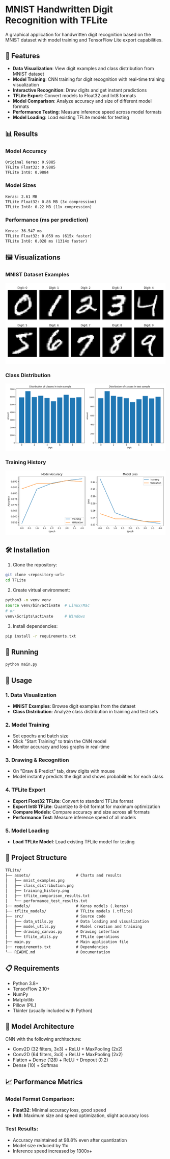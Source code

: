 # MNIST Handwritten Digit Recognition with TFLite

A graphical application for handwritten digit recognition based on the MNIST dataset with model training and TensorFlow Lite export capabilities.

## 🚀 Features

- **Data Visualization**: View digit examples and class distribution from MNIST dataset
- **Model Training**: CNN training for digit recognition with real-time training visualization
- **Interactive Recognition**: Draw digits and get instant predictions
- **TFLite Export**: Convert models to Float32 and Int8 formats
- **Model Comparison**: Analyze accuracy and size of different model formats
- **Performance Testing**: Measure inference speed across model formats
- **Model Loading**: Load existing TFLite models for testing

## 📊 Results

### Model Accuracy
```
Original Keras: 0.9885
TFLite Float32: 0.9885
TFLite Int8: 0.9884
```

### Model Sizes
```
Keras: 2.61 MB
TFLite Float32: 0.86 MB (3x compression)
TFLite Int8: 0.22 MB (11x compression)
```

### Performance (ms per prediction)
```
Keras: 36.547 ms
TFLite Float32: 0.059 ms (615x faster)
TFLite Int8: 0.028 ms (1314x faster)
```

## 🖼️ Visualizations

### MNIST Dataset Examples
![MNIST Examples](assets/mnist_examples.png)

### Class Distribution
![Class Distribution](assets/class_distribution.png)

### Training History
![Training History](assets/training_history.png)

## 🛠️ Installation

1. Clone the repository:
```bash
git clone <repository-url>
cd TFLite
```

2. Create virtual environment:
```bash
python3 -m venv venv
source venv/bin/activate  # Linux/Mac
# or
venv\Scripts\activate     # Windows
```

3. Install dependencies:
```bash
pip install -r requirements.txt
```

## 🚀 Running

```bash
python main.py
```

## 📖 Usage

### 1. Data Visualization
- **MNIST Examples**: Browse digit examples from the dataset
- **Class Distribution**: Analyze class distribution in training and test sets

### 2. Model Training
- Set epochs and batch size
- Click "Start Training" to train the CNN model
- Monitor accuracy and loss graphs in real-time

### 3. Drawing & Recognition
- On "Draw & Predict" tab, draw digits with mouse
- Model instantly predicts the digit and shows probabilities for each class

### 4. TFLite Export
- **Export Float32 TFLite**: Convert to standard TFLite format
- **Export Int8 TFLite**: Quantize to 8-bit format for maximum optimization
- **Compare Models**: Compare accuracy and size across all formats
- **Performance Test**: Measure inference speed of all models

### 5. Model Loading
- **Load TFLite Model**: Load existing TFLite model for testing

## 📁 Project Structure

```
TFLite/
├── assets/                    # Charts and results
│   ├── mnist_examples.png
│   ├── class_distribution.png
│   ├── training_history.png
│   ├── tflite_comparison_results.txt
│   └── performance_test_results.txt
├── models/                    # Keras models (.keras)
├── tflite_models/             # TFLite models (.tflite)
├── src/                       # Source code
│   ├── data_utils.py          # Data loading and visualization
│   ├── model_utils.py         # Model creation and training
│   ├── drawing_canvas.py      # Drawing interface
│   └── tflite_utils.py        # TFLite operations
├── main.py                    # Main application file
├── requirements.txt           # Dependencies
└── README.md                  # Documentation
```

## 📋 Requirements

- Python 3.8+
- TensorFlow 2.10+
- NumPy
- Matplotlib
- Pillow (PIL)
- Tkinter (usually included with Python)

## 🔧 Model Architecture

CNN with the following architecture:
- Conv2D (32 filters, 3x3) + ReLU + MaxPooling (2x2)
- Conv2D (64 filters, 3x3) + ReLU + MaxPooling (2x2)
- Flatten + Dense (128) + ReLU + Dropout (0.2)
- Dense (10) + Softmax

## 📈 Performance Metrics

### Model Format Comparison:
- **Float32**: Minimal accuracy loss, good speed
- **Int8**: Maximum size and speed optimization, slight accuracy loss

### Test Results:
- Accuracy maintained at 98.8% even after quantization
- Model size reduced by 11x
- Inference speed increased by 1300x+
